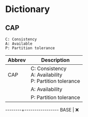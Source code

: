 # Dictionary

## CAP

```text
C: Consistency
A: Available
P: Partition tolerance
```

Abbrev  | Description
---     | ---
CAP     | C: Consistency<br> A: Availability<br> P: Partition tolerance
        | A: Availability
        | P: Partition tolerance
--------+-----------------
BASE    | :x: